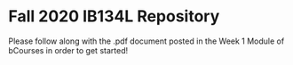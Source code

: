 # Fall 2020 IB134L Repository

Please follow along with the .pdf document posted in the Week 1 Module of bCourses in order to get started!
